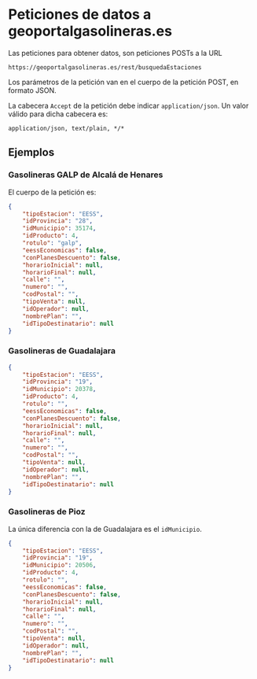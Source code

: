 # Peticiones de datos a geoportalgasolineras.es

Las peticiones para obtener datos, son peticiones POSTs a la URL

```
https://geoportalgasolineras.es/rest/busquedaEstaciones
```

Los parámetros de la petición van en el cuerpo de la petición POST, en formato
JSON.

La cabecera `Accept` de la petición debe indicar `application/json`. Un valor
válido para dicha cabecera es:

```
application/json, text/plain, */*
```

## Ejemplos

### Gasolineras GALP de Alcalá de Henares

El cuerpo de la petición es:

```json
{
    "tipoEstacion": "EESS",
    "idProvincia": "28",
    "idMunicipio": 35174,
    "idProducto": 4,
    "rotulo": "galp",
    "eessEconomicas": false,
    "conPlanesDescuento": false,
    "horarioInicial": null,
    "horarioFinal": null,
    "calle": "",
    "numero": "",
    "codPostal": "",
    "tipoVenta": null,
    "idOperador": null,
    "nombrePlan": "",
    "idTipoDestinatario": null
}
```

### Gasolineras de Guadalajara

```json
{
    "tipoEstacion": "EESS",
    "idProvincia": "19",
    "idMunicipio": 20378,
    "idProducto": 4,
    "rotulo": "",
    "eessEconomicas": false,
    "conPlanesDescuento": false,
    "horarioInicial": null,
    "horarioFinal": null,
    "calle": "",
    "numero": "",
    "codPostal": "",
    "tipoVenta": null,
    "idOperador": null,
    "nombrePlan": "",
    "idTipoDestinatario": null
}
```

### Gasolineras de Pioz

La única diferencia con la de Guadalajara es el `idMunicipio`.

```json
{
    "tipoEstacion": "EESS",
    "idProvincia": "19",
    "idMunicipio": 20506,
    "idProducto": 4,
    "rotulo": "",
    "eessEconomicas": false,
    "conPlanesDescuento": false,
    "horarioInicial": null,
    "horarioFinal": null,
    "calle": "",
    "numero": "",
    "codPostal": "",
    "tipoVenta": null,
    "idOperador": null,
    "nombrePlan": "",
    "idTipoDestinatario": null
}
```
